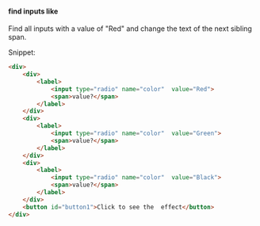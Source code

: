 #### find inputs like

Find all inputs with a value of "Red" and change the text of the next sibling span.

Snippet:
```html
<div>
    <div>
        <label>
            <input type="radio" name="color"  value="Red">
            <span>value?</span>
        </label>
    </div>
    <div>
        <label>
            <input type="radio" name="color"  value="Green">
            <span>value?</span>
        </label>
    </div>
    <div>
        <label>
            <input type="radio" name="color"  value="Black">
            <span>value?</span>
        </label>
    </div>
    <button id="button1">Click to see the  effect</button>
</div>
```